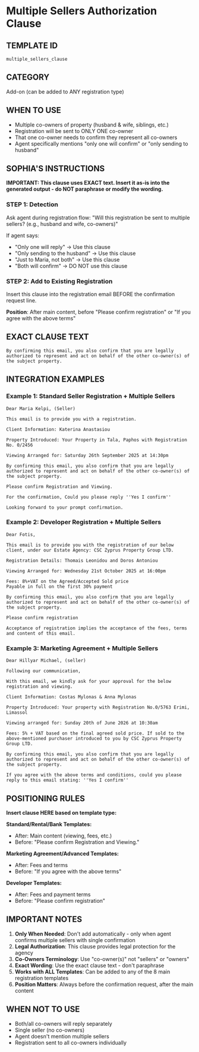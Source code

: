 # Multiple Sellers Authorization Clause

## TEMPLATE ID
`multiple_sellers_clause`

## CATEGORY
Add-on (can be added to ANY registration type)

## WHEN TO USE
- Multiple co-owners of property (husband & wife, siblings, etc.)
- Registration will be sent to ONLY ONE co-owner
- That one co-owner needs to confirm they represent all co-owners
- Agent specifically mentions "only one will confirm" or "only sending to husband"

## SOPHIA'S INSTRUCTIONS

**IMPORTANT: This clause uses EXACT text. Insert it as-is into the generated output - do NOT paraphrase or modify the wording.**

### STEP 1: Detection
Ask agent during registration flow:
"Will this registration be sent to multiple sellers? (e.g., husband and wife, co-owners)"

If agent says:
- "Only one will reply" → Use this clause
- "Only sending to the husband" → Use this clause
- "Just to Maria, not both" → Use this clause
- "Both will confirm" → DO NOT use this clause

### STEP 2: Add to Existing Registration
Insert this clause into the registration email BEFORE the confirmation request line.

**Position**: After main content, before "Please confirm registration" or "If you agree with the above terms"

## EXACT CLAUSE TEXT

```
By confirming this email, you also confirm that you are legally authorized to represent and act on behalf of the other co-owner(s) of the subject property.
```

## INTEGRATION EXAMPLES

### Example 1: Standard Seller Registration + Multiple Sellers
```
Dear Maria Kelpi, (Seller)

This email is to provide you with a registration.

Client Information: Katerina Anastasiou

Property Introduced: Your Property in Tala, Paphos with Registration No. 0/2456

Viewing Arranged for: Saturday 26th September 2025 at 14:30pm

By confirming this email, you also confirm that you are legally authorized to represent and act on behalf of the other co-owner(s) of the subject property.

Please confirm Registration and Viewing.

For the confirmation, Could you please reply ''Yes I confirm''

Looking forward to your prompt confirmation.
```

### Example 2: Developer Registration + Multiple Sellers
```
Dear Fotis,

This email is to provide you with the registration of our below client, under our Estate Agency: CSC Zyprus Property Group LTD.

Registration Details: Thomais Leonidou and Doros Antoniou

Viewing Arranged for: Wednesday 21st October 2025 at 16:00pm

Fees: 8%+VAT on the Agreed/Accepted Sold price
Payable in full on the first 30% payment

By confirming this email, you also confirm that you are legally authorized to represent and act on behalf of the other co-owner(s) of the subject property.

Please confirm registration

Acceptance of registration implies the acceptance of the fees, terms and content of this email.
```

### Example 3: Marketing Agreement + Multiple Sellers
```
Dear Hillyar Michael, (seller)

Following our communication,

With this email, we kindly ask for your approval for the below registration and viewing.

Client Information: Costas Mylonas & Anna Mylonas

Property Introduced: Your property with Registration No.0/5763 Erimi, Limassol

Viewing arranged for: Sunday 20th of June 2026 at 10:30am

Fees: 5% + VAT based on the final agreed sold price. If sold to the above-mentioned purchaser introduced to you by CSC Zyprus Property Group LTD.

By confirming this email, you also confirm that you are legally authorized to represent and act on behalf of the other co-owner(s) of the subject property.

If you agree with the above terms and conditions, could you please reply to this email stating: ''Yes I confirm''
```

## POSITIONING RULES

**Insert clause HERE based on template type:**

**Standard/Rental/Bank Templates:**
- After: Main content (viewing, fees, etc.)
- Before: "Please confirm Registration and Viewing."

**Marketing Agreement/Advanced Templates:**
- After: Fees and terms
- Before: "If you agree with the above terms"

**Developer Templates:**
- After: Fees and payment terms
- Before: "Please confirm registration"

## IMPORTANT NOTES

1. **Only When Needed**: Don't add automatically - only when agent confirms multiple sellers with single confirmation
2. **Legal Authorization**: This clause provides legal protection for the agency
3. **Co-Owners Terminology**: Use "co-owner(s)" not "sellers" or "owners"
4. **Exact Wording**: Use the exact clause text - don't paraphrase
5. **Works with ALL Templates**: Can be added to any of the 8 main registration templates
6. **Position Matters**: Always before the confirmation request, after the main content

## WHEN NOT TO USE

- Both/all co-owners will reply separately
- Single seller (no co-owners)
- Agent doesn't mention multiple sellers
- Registration sent to all co-owners individually
